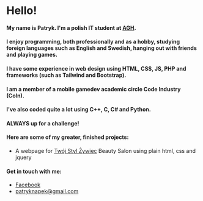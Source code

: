 # Hello!

#### My name is Patryk. I'm a polish IT student at [AGH](https://www.agh.edu.pl).
#### I enjoy programming, both professionally and as a hobby, studying foreign languages such as English and Swedish, hanging out with friends and playing games.
#### I have some experience in web design using HTML, CSS, JS, PHP and frameworks (such as Tailwind and Bootstrap).
#### I am a member of a mobile gamedev academic circle Code Industry (CoIn).
#### I've also coded quite a lot using C++, C, C# and Python.

#### ALWAYS up for a challenge!

#### Here are some of my greater, finished projects:
* A webpage for [Twój Styl Żywiec](https://twojstylzywiec.pl) Beauty Salon using plain html, css and jquery


#### Get in touch with me:
* [Facebook](https://www.facebook.com/patryk.knapek.1)
* <patryknapek@gmail.com>


